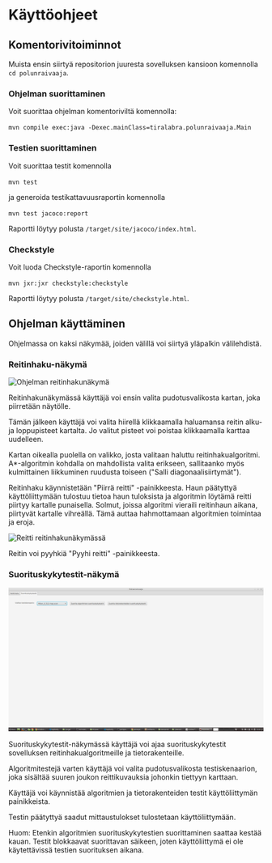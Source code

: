 # Käyttöohjeet

## Komentorivitoiminnot

Muista ensin siirtyä repositorion juuresta sovelluksen kansioon komennolla `cd polunraivaaja`.

### Ohjelman suorittaminen

Voit suorittaa ohjelman komentoriviltä komennolla:

`mvn compile exec:java -Dexec.mainClass=tiralabra.polunraivaaja.Main`

### Testien suorittaminen

Voit suorittaa testit komennolla

`mvn test`

ja generoida testikattavuusraportin komennolla

`mvn test jacoco:report`

Raportti löytyy polusta `/target/site/jacoco/index.html`.

### Checkstyle

Voit luoda Checkstyle-raportin komennolla

`mvn jxr:jxr checkstyle:checkstyle`

Raportti löytyy polusta `/target/site/checkstyle.html`.

## Ohjelman käyttäminen

Ohjelmassa on kaksi näkymää, joiden välillä voi siirtyä yläpalkin välilehdistä.

### Reitinhaku-näkymä

![Ohjelman reitinhakunäkymä](https://raw.githubusercontent.com/joonaspartanen/tiralabra-polunraivaaja/master/dokumentaatio/kuvat/reitinhakunakyma.png)

Reitinhakunäkymässä käyttäjä voi ensin valita pudotusvalikosta kartan, joka piirretään näytölle.

Tämän jälkeen käyttäjä voi valita hiirellä klikkaamalla haluamansa reitin alku- ja loppupisteet kartalta. Jo valitut pisteet voi poistaa klikkaamalla karttaa uudelleen.

Kartan oikealla puolella on valikko, josta valitaan haluttu reitinhakualgoritmi. A\*-algoritmin kohdalla on mahdollista valita erikseen, sallitaanko myös kulmittainen liikkuminen ruudusta toiseen ("Salli diagonaalisiirtymät").

Reitinhaku käynnistetään "Piirrä reitti" -painikkeesta. Haun päätyttyä käyttöliittymään tulostuu tietoa haun tuloksista ja algoritmin löytämä reitti piirtyy kartalle punaisella. Solmut, joissa algoritmi vieraili reitinhaun aikana, piirtyvät kartalle vihreällä. Tämä auttaa hahmottamaan algoritmien toimintaa ja eroja.

![Reitti reitinhakunäkymässä](https://raw.githubusercontent.com/joonaspartanen/tiralabra-polunraivaaja/master/dokumentaatio/kuvat/reitinhakunakyma_reitti.png)

Reitin voi pyyhkiä "Pyyhi reitti" -painikkeesta.

### Suorituskykytestit-näkymä

![Ohjelman testinäkymä](https://raw.githubusercontent.com/joonaspartanen/tiralabra-polunraivaaja/master/dokumentaatio/kuvat/testinakyma.png)

Suorituskykytestit-näkymässä käyttäjä voi ajaa suorituskykytestit sovelluksen reitinhakualgoritmeille ja tietorakenteille.

Algoritmitestejä varten käyttäjä voi valita pudotusvalikosta testiskenaarion, joka sisältää suuren joukon reittikuvauksia johonkin tiettyyn karttaan.

Käyttäjä voi käynnistää algoritmien ja tietorakenteiden testit käyttöliittymän painikkeista.

Testin päätyttyä saadut mittaustulokset tulostetaan käyttöliittymään.

Huom: Etenkin algoritmien suorituskykytestien suorittaminen saattaa kestää kauan. Testit blokkaavat suorittavan säikeen, joten käyttöliittymä ei ole käytettävissä testien suorituksen aikana.
